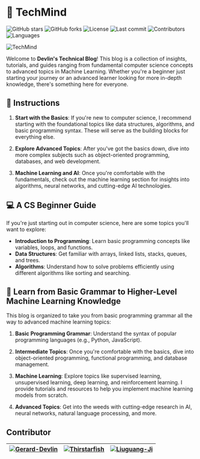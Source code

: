 # 👋 TechMind

<p align="center">

![GitHub stars](https://img.shields.io/github/stars/Gerard-Devlin/TechMind?style=for-the-badge&logo=github&labelColor=302D41&color=f4dbd6)
![GitHub forks](https://img.shields.io/github/forks/Gerard-Devlin/TechMind?style=for-the-badge&logo=github&labelColor=302D41&color=91d7e3)
![License](https://img.shields.io/github/license/Gerard-Devlin/TechMind?style=for-the-badge&logo=github&labelColor=302D41&color=8aadf4)
![Last commit](https://img.shields.io/github/last-commit/Gerard-Devlin/TechMind?style=for-the-badge&logo=github&labelColor=302D41&color=c6a0f6)
![Contributors](https://img.shields.io/github/contributors/Gerard-Devlin/TechMind?style=for-the-badge&logo=github&labelColor=302D41&color=ee99a0)
![Languages](https://img.shields.io/github/languages/count/Gerard-Devlin/TechMind?style=for-the-badge&logo=github&labelColor=302D41&color=91d7e3)

</p>


![TechMind](https://github.com/user-attachments/assets/57a93f58-2a6d-40cb-bdf0-c9e3996b4fe8)

Welcome to **Devlin's Technical Blog**! This blog is a collection of insights, tutorials, and guides ranging from
fundamental computer science concepts to advanced topics in Machine Learning. Whether you're a beginner just starting
your journey or an advanced learner looking for more in-depth knowledge, there's something here for everyone.

## 🧭 Instructions

1. **Start with the Basics**: If you're new to computer science, I recommend starting with the foundational topics like
   data structures, algorithms, and basic programming syntax. These will serve as the building blocks for everything
   else.

2. **Explore Advanced Topics**: After you've got the basics down, dive into more complex subjects such as
   object-oriented programming, databases, and web development.

3. **Machine Learning and AI**: Once you're comfortable with the fundamentals, check out the machine learning section
   for insights into algorithms, neural networks, and cutting-edge AI technologies.

## 💻 A CS Beginner Guide

If you're just starting out in computer science, here are some topics you'll want to explore:

- **Introduction to Programming**: Learn basic programming concepts like variables, loops, and functions.
- **Data Structures**: Get familiar with arrays, linked lists, stacks, queues, and trees.
- **Algorithms**: Understand how to solve problems efficiently using different algorithms like sorting and searching.

## 🧠 Learn from Basic Grammar to Higher-Level Machine Learning Knowledge

This blog is organized to take you from basic programming grammar all the way to advanced machine learning topics:

1. **Basic Programming Grammar**: Understand the syntax of popular programming languages (e.g., Python, JavaScript).

2. **Intermediate Topics**: Once you're comfortable with the basics, dive into object-oriented programming, functional
   programming, and database management.

3. **Machine Learning**: Explore topics like supervised learning, unsupervised learning, deep learning, and
   reinforcement learning. I provide tutorials and resources to help you implement machine learning models from scratch.

4. **Advanced Topics**: Get into the weeds with cutting-edge research in AI, neural networks, natural language
   processing, and more.

## Contributor

| [![Gerard-Devlin](https://github.com/Gerard-Devlin.png?size=64)](https://github.com/Gerard-Devlin) | [![Thirstarfish](https://github.com/Thirstarfish.png?size=64)](https://github.com/Thirstarfish) | [![Liuguang-Ji](https://github.com/Liuguang-Ji.png?size=64)](https://github.com/Liuguang-Ji) |
| ------------------------------------------------------------ | ------------------------------------------------------------ | ------------------------------------------------------------ |


